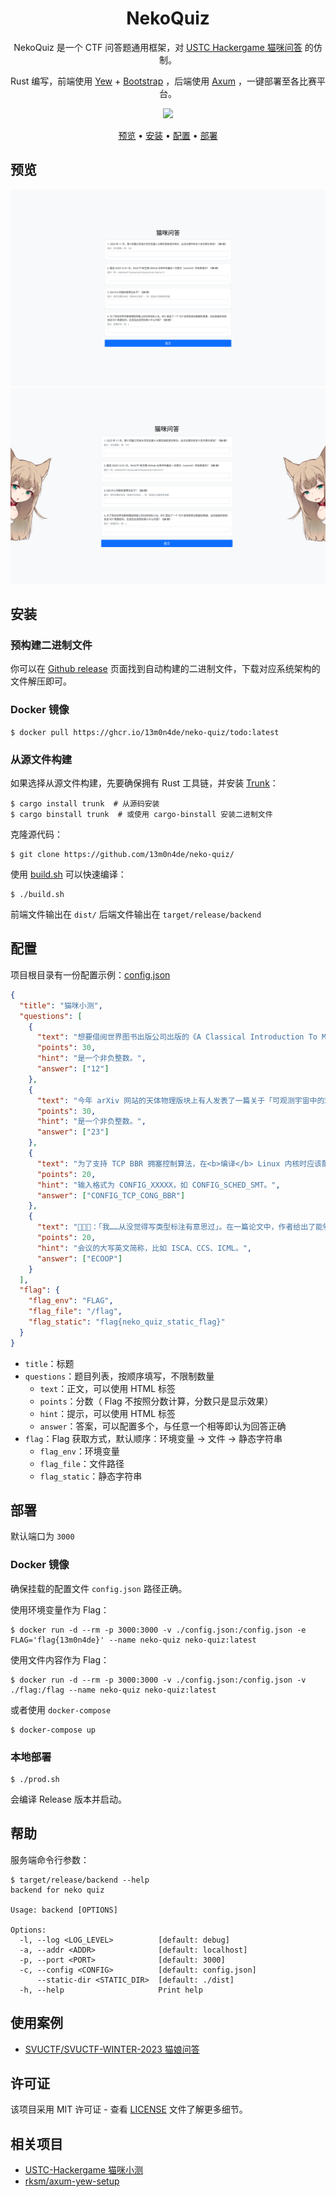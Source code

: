 <div align="center">

# NekoQuiz

NekoQuiz 是一个 CTF 问答题通用框架，对 [USTC Hackergame 猫咪问答](https://github.com/USTC-Hackergame/hackergame2023-writeups/blob/master/official/%E7%8C%AB%E5%92%AA%E5%B0%8F%E6%B5%8B/README.md) 的仿制。

Rust 编写，前端使用 [Yew](https://yew.rs/) + [Bootstrap](https://getbootstrap.com/) ，后端使用 [Axum](https://github.com/tokio-rs/axum) ，一键部署至各比赛平台。

![](https://img.shields.io/badge/license-MIT-green)

[预览](#预览) •
[安装](#安装) •
[配置](#配置) •
[部署](#部署)

</div>

## 预览

![demo-1](assets/demo-1.png)
![demo-2](assets/demo-2.png)

## 安装

### 预构建二进制文件

你可以在 [Github release](https://github.com/13m0n4de/neko-quiz/release) 页面找到自动构建的二进制文件，下载对应系统架构的文件解压即可。

### Docker 镜像

```
$ docker pull https://ghcr.io/13m0n4de/neko-quiz/todo:latest
```

### 从源文件构建

如果选择从源文件构建，先要确保拥有 Rust 工具链，并安装 [Trunk](https://github.com/thedodd/trunk)：

```
$ cargo install trunk  # 从源码安装
$ cargo binstall trunk  # 或使用 cargo-binstall 安装二进制文件
```

克隆源代码：

```
$ git clone https://github.com/13m0n4de/neko-quiz/
```

使用 [build.sh](build.sh) 可以快速编译：

```
$ ./build.sh
```

前端文件输出在 `dist/` 后端文件输出在 `target/release/backend`

## 配置

项目根目录有一份配置示例：[config.json](config.json)

```json
{
  "title": "猫咪小测",
  "questions": [
    {
      "text": "想要借阅世界图书出版公司出版的《A Classical Introduction To Modern Number Theory 2nd ed.》，应当前往中国科学技术大学西区图书馆的哪一层？",
      "points": 30,
      "hint": "是一个非负整数。",
      "answer": ["12"]
    },
    {
      "text": "今年 arXiv 网站的天体物理版块上有人发表了一篇关于「可观测宇宙中的鸡的密度上限」的论文，请问论文中作者计算出的鸡密度函数的上限为 10 的多少次方每立方秒差距？",
      "points": 30,
      "hint": "是一个非负整数。",
      "answer": ["23"]
    },
    {
      "text": "为了支持 TCP BBR 拥塞控制算法，在<b>编译</b> Linux 内核时应该配置好哪一条内核选项？",
      "points": 20,
      "hint": "输入格式为 CONFIG_XXXXX，如 CONFIG_SCHED_SMT。",
      "answer": ["CONFIG_TCP_CONG_BBR"]
    },
    {
      "text": "🥒🥒🥒：「我……从没觉得写类型标注有意思过」。在一篇论文中，作者给出了能够让 Python 的类型检查器 MyPY mypy 陷入死循环的代码，并证明 Python 的类型检查和停机问题一样困难。请问这篇论文发表在今年的哪个学术会议上？",
      "points": 20,
      "hint": "会议的大写英文简称，比如 ISCA、CCS、ICML。",
      "answer": ["ECOOP"]
    }
  ],
  "flag": {
    "flag_env": "FLAG",
    "flag_file": "/flag",
    "flag_static": "flag{neko_quiz_static_flag}"
  }
}
```

- `title`：标题
- `questions`：题目列表，按顺序填写，不限制数量
  - `text`：正文，可以使用 HTML 标签
  - `points`：分数（ Flag 不按照分数计算，分数只是显示效果）
  - `hint`：提示，可以使用 HTML 标签
  - `answer`：答案，可以配置多个，与任意一个相等即认为回答正确
- `flag`：Flag 获取方式，默认顺序：环境变量 -> 文件 -> 静态字符串
  - `flag_env`：环境变量
  - `flag_file`：文件路径
  - `flag_static`：静态字符串

## 部署

默认端口为 `3000`

### Docker 镜像

确保挂载的配置文件 `config.json` 路径正确。

使用环境变量作为 Flag：

```
$ docker run -d --rm -p 3000:3000 -v ./config.json:/config.json -e FLAG='flag{13m0n4de}' --name neko-quiz neko-quiz:latest
```

使用文件内容作为 Flag：

```
$ docker run -d --rm -p 3000:3000 -v ./config.json:/config.json -v ./flag:/flag --name neko-quiz neko-quiz:latest
```

或者使用 `docker-compose`

```
$ docker-compose up
```

### 本地部署

```
$ ./prod.sh
```

会编译 Release 版本并启动。

## 帮助

服务端命令行参数：

```
$ target/release/backend --help
backend for neko quiz

Usage: backend [OPTIONS]

Options:
  -l, --log <LOG_LEVEL>          [default: debug]
  -a, --addr <ADDR>              [default: localhost]
  -p, --port <PORT>              [default: 3000]
  -c, --config <CONFIG>          [default: config.json]
      --static-dir <STATIC_DIR>  [default: ./dist]
  -h, --help                     Print help
```

## 使用案例

- [SVUCTF/SVUCTF-WINTER-2023 猫娘问答](https://github.com/SVUCTF/SVUCTF-WINTER-2023/tree/main/challenges/misc/neko_quiz)

## 许可证

该项目采用 MIT 许可证 - 查看 [LICENSE](LICENSE) 文件了解更多细节。

## 相关项目

- [USTC-Hackergame 猫咪小测](https://github.com/USTC-Hackergame/hackergame2023-writeups/blob/master/official/%E7%8C%AB%E5%92%AA%E5%B0%8F%E6%B5%8B/README.md)
- [rksm/axum-yew-setup](https://github.com/rksm/axum-yew-setup/)